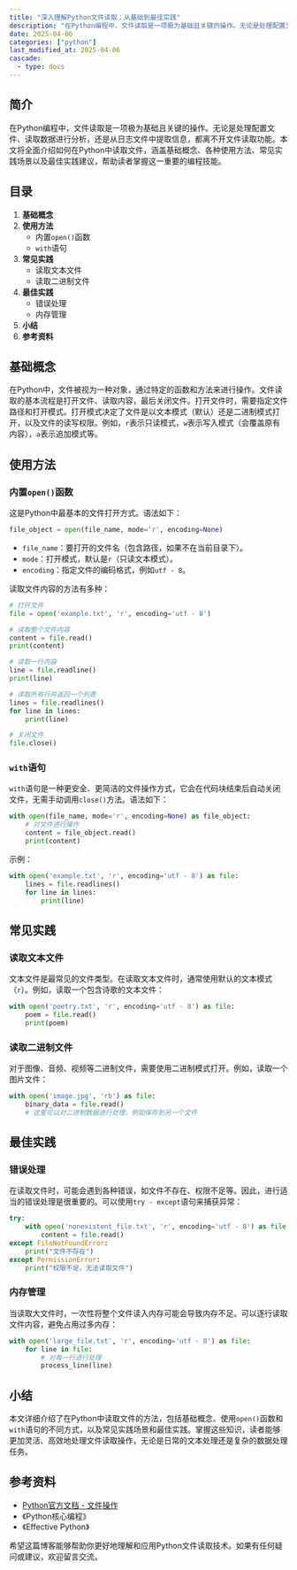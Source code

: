 ```yaml
---
title: "深入理解Python文件读取：从基础到最佳实践"
description: "在Python编程中，文件读取是一项极为基础且关键的操作。无论是处理配置文件、读取数据进行分析，还是从日志文件中提取信息，都离不开文件读取功能。本文将全面介绍如何在Python中读取文件，涵盖基础概念、各种使用方法、常见实践场景以及最佳实践建议，帮助读者掌握这一重要的编程技能。"
date: 2025-04-06
categories: ["python"]
last_modified_at: 2025-04-06
cascade:
  - type: docs
---
```



## 简介
在Python编程中，文件读取是一项极为基础且关键的操作。无论是处理配置文件、读取数据进行分析，还是从日志文件中提取信息，都离不开文件读取功能。本文将全面介绍如何在Python中读取文件，涵盖基础概念、各种使用方法、常见实践场景以及最佳实践建议，帮助读者掌握这一重要的编程技能。

<!-- more -->
## 目录
1. **基础概念**
2. **使用方法**
    - 内置`open()`函数
    - `with`语句
3. **常见实践**
    - 读取文本文件
    - 读取二进制文件
4. **最佳实践**
    - 错误处理
    - 内存管理
5. **小结**
6. **参考资料**

## 基础概念
在Python中，文件被视为一种对象，通过特定的函数和方法来进行操作。文件读取的基本流程是打开文件、读取内容，最后关闭文件。打开文件时，需要指定文件路径和打开模式。打开模式决定了文件是以文本模式（默认）还是二进制模式打开，以及文件的读写权限。例如，`r`表示只读模式，`w`表示写入模式（会覆盖原有内容），`a`表示追加模式等。

## 使用方法
### 内置`open()`函数
这是Python中最基本的文件打开方式。语法如下：
```python
file_object = open(file_name, mode='r', encoding=None)
```
- `file_name`：要打开的文件名（包含路径，如果不在当前目录下）。
- `mode`：打开模式，默认是`r`（只读文本模式）。
- `encoding`：指定文件的编码格式，例如`utf - 8`。

读取文件内容的方法有多种：
```python
# 打开文件
file = open('example.txt', 'r', encoding='utf - 8')

# 读取整个文件内容
content = file.read()
print(content)

# 读取一行内容
line = file.readline()
print(line)

# 读取所有行并返回一个列表
lines = file.readlines()
for line in lines:
    print(line)

# 关闭文件
file.close()
```

### `with`语句
`with`语句是一种更安全、更简洁的文件操作方式，它会在代码块结束后自动关闭文件，无需手动调用`close()`方法。语法如下：
```python
with open(file_name, mode='r', encoding=None) as file_object:
    # 对文件进行操作
    content = file_object.read()
    print(content)
```
示例：
```python
with open('example.txt', 'r', encoding='utf - 8') as file:
    lines = file.readlines()
    for line in lines:
        print(line)
```

## 常见实践
### 读取文本文件
文本文件是最常见的文件类型。在读取文本文件时，通常使用默认的文本模式（`r`）。例如，读取一个包含诗歌的文本文件：
```python
with open('poetry.txt', 'r', encoding='utf - 8') as file:
    poem = file.read()
    print(poem)
```

### 读取二进制文件
对于图像、音频、视频等二进制文件，需要使用二进制模式打开。例如，读取一个图片文件：
```python
with open('image.jpg', 'rb') as file:
    binary_data = file.read()
    # 这里可以对二进制数据进行处理，例如保存到另一个文件
```

## 最佳实践
### 错误处理
在读取文件时，可能会遇到各种错误，如文件不存在、权限不足等。因此，进行适当的错误处理是很重要的。可以使用`try - except`语句来捕获异常：
```python
try:
    with open('nonexistent_file.txt', 'r', encoding='utf - 8') as file:
        content = file.read()
except FileNotFoundError:
    print("文件不存在")
except PermissionError:
    print("权限不足，无法读取文件")
```

### 内存管理
当读取大文件时，一次性将整个文件读入内存可能会导致内存不足。可以逐行读取文件内容，避免占用过多内存：
```python
with open('large_file.txt', 'r', encoding='utf - 8') as file:
    for line in file:
        # 对每一行进行处理
        process_line(line)
```

## 小结
本文详细介绍了在Python中读取文件的方法，包括基础概念、使用`open()`函数和`with`语句的不同方式，以及常见实践场景和最佳实践。掌握这些知识，读者能够更加灵活、高效地处理文件读取操作，无论是日常的文本处理还是复杂的数据处理任务。

## 参考资料
- [Python官方文档 - 文件操作](https://docs.python.org/3/tutorial/inputoutput.html#reading-and-writing-files)
- 《Python核心编程》
- 《Effective Python》

希望这篇博客能够帮助你更好地理解和应用Python文件读取技术。如果有任何疑问或建议，欢迎留言交流。  